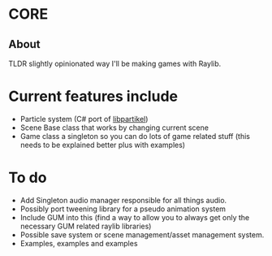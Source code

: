 # CORE
## About
TLDR slightly opinionated way I'll be making games with Raylib.

# Current features include
- Particle system (C# port of [libpartikel](https://github.com/dbriemann/libpartikel))
- Scene Base class that works by changing current scene
- Game class a singleton so you can do lots of game related stuff (this needs to be explained better plus with examples)


# To do
- Add Singleton audio manager responsible for all things audio.
- Possibly port tweening library for a pseudo animation system
- Include GUM into this (find a way to allow you to always get only the necessary GUM related raylib libraries)
- Possible save system or scene management/asset management system.
- Examples, examples and examples